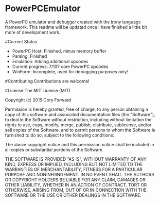 # PowerPCEmulator
A PowerPC emulator and debugger created with the Irony language framework.
This readme will be updated once I have finished a little bit more of development work.

#Current Status
 - PowerPC Host: Finished, minus memory buffer
 - Parsing: Finished
 - Emulation: Adding additional opcodes
 - Current progress: 7/107 core PowerPC opcodes
 - WinForm: Incomplete, used for debugging purposes only!

#Contributing
Contributions are welcome!

#License
The MIT License (MIT)

Copyright (c) 2015 Cory Forward

Permission is hereby granted, free of charge, to any person obtaining a copy
of this software and associated documentation files (the "Software"), to deal
in the Software without restriction, including without limitation the rights
to use, copy, modify, merge, publish, distribute, sublicense, and/or sell
copies of the Software, and to permit persons to whom the Software is
furnished to do so, subject to the following conditions:

The above copyright notice and this permission notice shall be included in all
copies or substantial portions of the Software.

THE SOFTWARE IS PROVIDED "AS IS", WITHOUT WARRANTY OF ANY KIND, EXPRESS OR
IMPLIED, INCLUDING BUT NOT LIMITED TO THE WARRANTIES OF MERCHANTABILITY,
FITNESS FOR A PARTICULAR PURPOSE AND NONINFRINGEMENT. IN NO EVENT SHALL THE
AUTHORS OR COPYRIGHT HOLDERS BE LIABLE FOR ANY CLAIM, DAMAGES OR OTHER
LIABILITY, WHETHER IN AN ACTION OF CONTRACT, TORT OR OTHERWISE, ARISING FROM,
OUT OF OR IN CONNECTION WITH THE SOFTWARE OR THE USE OR OTHER DEALINGS IN THE
SOFTWARE.
